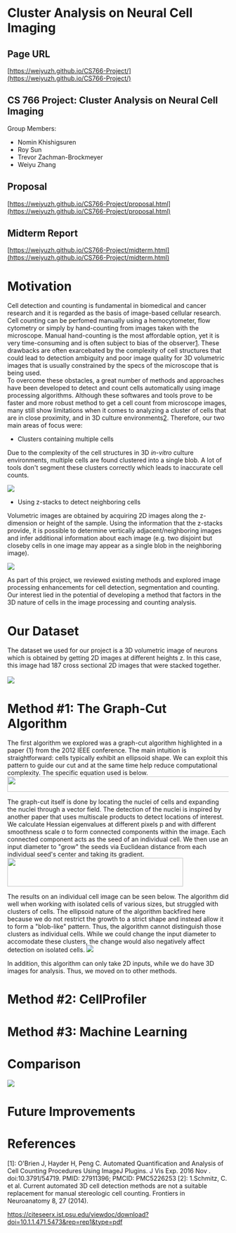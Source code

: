 Cluster Analysis on Neural Cell Imaging
=======================================

## Page URL
[https://weiyuzh.github.io/CS766-Project/](https://weiyuzh.github.io/CS766-Project/)

## CS 766 Project: Cluster Analysis on Neural Cell Imaging
Group Members:
- Nomin Khishigsuren
- Roy Sun
- Trevor Zachman-Brockmeyer
- Weiyu Zhang

## Proposal
[https://weiyuzh.github.io/CS766-Project/proposal.html](https://weiyuzh.github.io/CS766-Project/proposal.html)

## Midterm Report
[https://weiyuzh.github.io/CS766-Project/midterm.html](https://weiyuzh.github.io/CS766-Project/midterm.html)


# Motivation
Cell detection and counting is fundamental in biomedical and cancer research and it is regarded as the basis of image-based cellular research. Cell counting can be perfomed manually using a hemocytometer, flow cytometry or simply by hand-counting from images taken with the microscope. Manual hand-counting is the most affordable option, yet it is very time-consuming and is often subject to bias of the observer[1](http://europepmc.org/article/PMC/5226253). These drawbacks are often exarcebated by the complexity of cell structures that could lead to detection ambiguity and poor image quality for 3D volumetric images that is usually constrained by the specs of the microscope that is being used.  
To overcome these obstacles, a great number of methods and approaches have been developed to detect and count cells automatically using image processing algorithms.  Although these softwares and tools prove to be faster and more robust method to get a cell count from microscope images, many still show limitations when it comes to analyzing a cluster of cells that are in close proximity, and in 3D culture environments[2](https://www.frontiersin.org/articles/10.3389/fnana.2014.00027/full). Therefore, our two main areas of focus were: 

- Clusters containing multiple cells 

Due to the complexity of the cell structures in 3D *in-vitro* culture environments, multiple cells are found clustered into a single blob. A lot of tools don't segment these clusters correctly which leads to inaccurate cell counts. 

<img src="./images/imgg.png"> 

- Using z-stacks to detect neighboring cells 

Volumetric images are obtained by acquiring 2D images along the z-dimension or height of the sample. Using the information that the z-stacks provide, it is possible to determine vertically adjacent/neighboring images and infer additional information about each image (e.g. two disjoint but closeby cells in one image may appear as a single blob in the neighboring image). 

<img src="./images/z-stacks.png">

As part of this project, we reviewed existing methods and explored image processing enhancements for cell detection, segmentation and counting. Our interest lied in the potential of developing a method that factors in the 3D nature of cells in the image processing and counting analysis. 


# Our Dataset
The dataset we used for our project is a 3D volumetric image of neurons which is obtained by getting 2D images at different heights z. In this case, this image had 187 cross sectional 2D images that were stacked together.   
<br>
<img src="./images/dataset.png">

# Method #1: The Graph-Cut Algorithm
The first algorithm we explored was a graph-cut algorithm highlighted in a paper {1} from the 2012 IEEE conference. The main intuition is straightforward: cells typically exhibit an ellipsoid shape. We can exploit this pattern to guide our cut and at the same time help reduce computational complexity. The specific equation used is below. 
<br>
<img src="./images/graphcut/ellipsoid equation.png" width="600" height="35">

The graph-cut itself is done by locating the nuclei of cells and expanding the nuclei through a vector field. The detection of the nuclei is inspired by another paper that uses multiscale products to detect locations of interest. We calculate Hessian eigenvalues at different pixels p and with different smoothness scale σ to form connected components within the image. Each connected component acts as the seed of an individual cell. We then use an input diameter to "grow" the seeds via Euclidean distance from each individual seed's center and taking its gradient. 
<br>
<img src="./images/graphcut/graphcut expand.png" width="400" height="65">

The results on an individual cell image can be seen below. The algorithm did well when working with isolated cells of various sizes, but struggled with clusters of cells. The ellipsoid nature of the algorithm backfired here because we do not restrict the growth to a strict shape and instead allow it to form a "blob-like" pattern. Thus, the algorithm cannot distinguish those clusters as individual cells. While we could change the input diameter to accomodate these clusters, the change would also negatively affect detection on isolated cells. 
<img src="./images/graphcut/graphcut result.png">

In addition, this algorithm can only take 2D inputs, while we do have 3D images for analysis. Thus, we moved on to other methods.

# Method #2: CellProfiler

# Method #3: Machine Learning

# Comparison
<img src="./images/comparison.png">

# Future Improvements

# References
[1]: O'Brien J, Hayder H, Peng C. Automated Quantification and Analysis of Cell Counting Procedures Using ImageJ Plugins. J Vis Exp. 2016 Nov . doi:10.3791/54719. PMID: 27911396; PMCID: PMC5226253
[2]: 1.Schmitz, C. et al. Current automated 3D cell detection methods are not a suitable replacement for manual stereologic cell counting. Frontiers in Neuroanatomy 8, 27 (2014).



https://citeseerx.ist.psu.edu/viewdoc/download?doi=10.1.1.471.5473&rep=rep1&type=pdf
